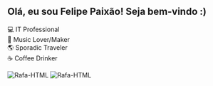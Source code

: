<!--- - 👋 Hi, I’m @paixaofelipe
- 👀 I’m interested in ...
- 🌱 I’m currently learning ...
- 💞️ I’m looking to collaborate on ...
- 📫 How to reach me ...

paixaofelipe/paixaofelipe is a ✨ special ✨ repository because its `README.md` (this file) appears on your GitHub profile.
You can click the Preview link to take a look at your changes.
--->
## Olá, eu sou Felipe Paixão! Seja bem-vindo :)
💻 IT Professional  
🎸 Music Lover/Maker  
🌎 Sporadic Traveler  
☕ Coffee Drinker  

<div>
  <img align="center" alt="Rafa-HTML" height="" width="" src="https://img.shields.io/badge/Linux-FCC624?style=for-the-badge&logo=linux&logoColor=black">
  <img align="center" alt="Rafa-HTML" height="" width="" src="https://img.shields.io/badge/Windows-0078D6?style=for-the-badge&logo=windows&logoColor=white">
</div>
